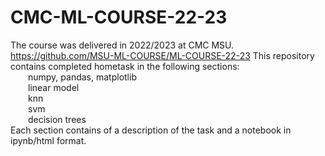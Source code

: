 # CMC-ML-COURSE-22-23
The course was delivered in 2022/2023 at CMC MSU. https://github.com/MSU-ML-COURSE/ML-COURSE-22-23
This repository contains completed hometask in the following sections:  
&emsp;&emsp;numpy, pandas, matplotlib  
&emsp;&emsp;linear model  
&emsp;&emsp;knn  
&emsp;&emsp;svm  
&emsp;&emsp;decision trees  
Each section contains of a description of the task and a notebook in ipynb/html format.
